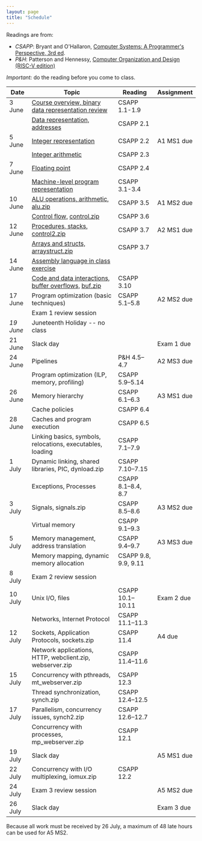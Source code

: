 ```yaml
---
layout: page
title: "Schedule"
---
```


Readings are from:
* *CSAPP*: Bryant and O'Hallaron, [Computer Systems: A Programmer's Perspective, 3rd ed](https://csapp.cs.cmu.edu/).
* *P&amp;H*: Patterson and Hennessy, [Computer Organization and Design (RISC-V edition)](https://learning.oreilly.com/library/view/computer-organization-and/9780128122761/)

*Important:* do the reading before you come to class.

| Date             | Topic                                                                                                        | Reading              | Assignment |
|------------------|----------------------------------------------------------------------------------------------------|----------------------|------------|
| 3 June           | [Course overview, binary data representation review](/lectures/lecture01-public.pdf)                         | CSAPP 1.1-1.9        |
|                  | [Data representation, addresses](/lectures/lecture02-public.pdf)                                             | CSAPP 2.1            |
| 5 June           | [Integer representation](/lectures/lecture03-public.pdf)                                                     | CSAPP 2.2            | A1 MS1 due |
|                  | [Integer arithmetic](/lectures/lecture04-public.pdf)                                                         | CSAPP 2.3            |
| 7 June           | [Floating point](/lectures/lecture05-public.pdf)                                                             | CSAPP 2.4            |
|                  | [Machine-level program representation](/lectures/lecture06-public.pdf)                                       | CSAPP 3.1-3.4        |
| 10 June          | [ALU operations, arithmetic,](/lectures/lecture07-public.pdf) [alu.zip](/lectures/alu.zip)                   | CSAPP 3.5            | A1 MS2 due |
|                  | [Control flow,](/lectures/lecture08-public.pdf) [control.zip](/lectures/control.zip)                         | CSAPP 3.6            |
| 12 June          | [Procedures, stacks,](/lectures/lecture09-public.pdf) [control2.zip](/lectures/control2.zip)                 | CSAPP 3.7            | A2 MS1 due |
|                  | [Arrays and structs,](/lectures/lecture10-public.pdf) [arraystruct.zip](/lectures/arraystruct.zip)           | CSAPP 3.7            |
| 14 June          | [Assembly language in class exercise](/lectures/assembly-exercise-public.pdf)                                |
|                  | [Code and data interactions, buffer overflows,](/lectures/lecture11-public.pdf) [buf.zip](/lectures/buf.zip) | CSAPP 3.10           |
| 17 June          | Program optimization (basic techniques)                                                                      | CSAPP 5.1–5.8        | A2 MS2 due |
|                  | Exam 1 review session                                                                                        |
| *19 June*        | Juneteenth Holiday -- no class                                                                               |
| 21 June          | Slack day                                                                                                    |                      | Exam 1 due |
| 24 June          | Pipelines                                                                                                    | P&amp;H 4.5–4.7      | A2 MS3 due |
|                  | Program optimization (ILP, memory, profiling)                                                                | CSAPP 5.9–5.14       |
| 26 June          | Memory hierarchy                                                                                             | CSAPP 6.1–6.3        | A3 MS1 due |
|                  | Cache policies                                                                                               | CSAPP 6.4            |
| 28 June          | Caches and program execution                                                                                 | CSAPP 6.5            |
|                  | Linking basics, symbols, relocations, executables, loading                                                   | CSAPP 7.1–7.9        |
| 1 July           | Dynamic linking, shared libraries, PIC, dynload.zip                                                          | CSAPP 7.10–7.15      |
|                  | Exceptions, Processes                                                                                        | CSAPP 8.1–8.4, 8.7   |
| 3 July           | Signals, signals.zip                                                                                         | CSAPP 8.5–8.6        | A3 MS2 due |
|                  | Virtual memory                                                                                               | CSAPP 9.1–9.3        |
| 5 July           | Memory management, address translation                                                                       | CSAPP 9.4–9.7        | A3 MS3 due |
|                  | Memory mapping, dynamic memory allocation                                                                    | CSAPP 9.8, 9.9, 9.11 |
| 8 July           | Exam 2 review session                                                                                        |
| 10 July          | Unix I/O, files                                                                                              | CSAPP 10.1–10.11     | Exam 2 due |
|                  | Networks, Internet Protocol                                                                                  | CSAPP 11.1–11.3      |
| 12 July          | Sockets, Application Protocols, sockets.zip                                                                  | CSAPP 11.4           | A4 due     |
|                  | Network applications, HTTP, webclient.zip, webserver.zip                                                     | CSAPP 11.4–11.6      |
| 15 July          | Concurrency with pthreads, mt_webserver.zip                                                                  | CSAPP 12.3           |
|                  | Thread synchronization, synch.zip                                                                            | CSAPP 12.4–12.5      |
| 17 July          | Parallelism, concurrency issues, synch2.zip                                                                  | CSAPP 12.6–12.7      |
|                  | Concurrency with processes, mp_webserver.zip                                                                 | CSAPP 12.1           |
| 19 July          | Slack day                                                                                                    |                      | A5 MS1 due |
| 22 July          | Concurrency with I/O multiplexing, iomux.zip                                                                 | CSAPP 12.2           |
| 24 July          | Exam 3 review session                                                                                        |                      | A5 MS2 due |
| 26 July          | Slack day                                                                                                    |                      | Exam 3 due |

<p class="footnote">Because all work must be received by 26 July, a maximum of 48 late hours can be used for A5 MS2.</p>